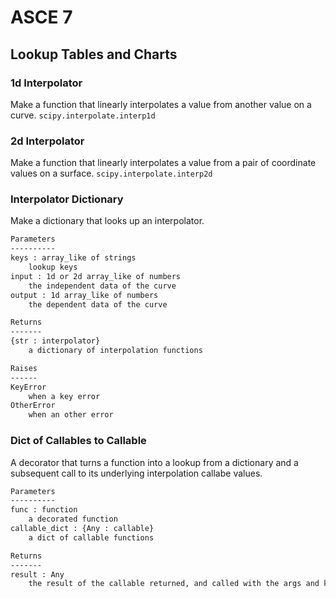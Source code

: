 # ASCE 7

## Lookup Tables and Charts

### 1d Interpolator
Make a function that linearly interpolates a value from another value on a curve.
`scipy.interpolate.interp1d`

### 2d Interpolator
Make a function that linearly interpolates a value from a pair of coordinate values on a surface.
`scipy.interpolate.interp2d`

### Interpolator Dictionary
Make a dictionary that looks up an interpolator.

```markdown
Parameters
----------
keys : array_like of strings
    lookup keys
input : 1d or 2d array_like of numbers
    the independent data of the curve
output : 1d array_like of numbers
    the dependent data of the curve

Returns
-------
{str : interpolator}
    a dictionary of interpolation functions

Raises
------
KeyError
    when a key error
OtherError
    when an other error
```

### Dict of Callables to Callable
A decorator that turns a function into a lookup from a dictionary and a subsequent call to its underlying interpolation callabe values.

```markdown
Parameters
----------
func : function
    a decorated function
callable_dict : {Any : callable}
    a dict of callable functions

Returns
-------
result : Any
    the result of the callable returned, and called with the args and kwargs
```
